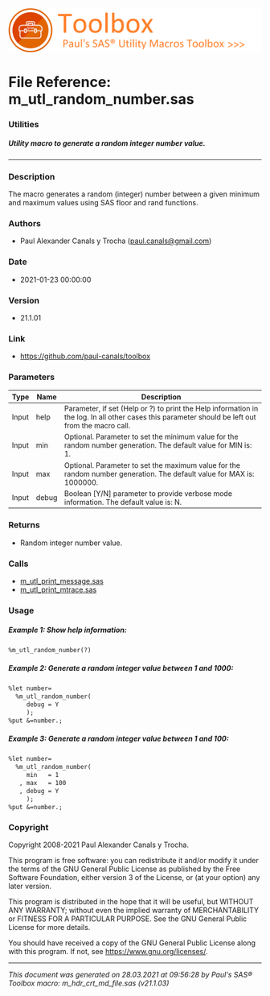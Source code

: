 ![../misc/images/doc_banner.png](../misc/images/doc_banner.png)
# 
# File Reference: m_utl_random_number.sas

### Utilities

##### Utility macro to generate a random integer number value.

***

### Description
The macro generates a random (integer) number between a given minimum and maximum values using SAS floor and rand functions.

### Authors
* Paul Alexander Canals y Trocha (paul.canals@gmail.com)

### Date
* 2021-01-23 00:00:00

### Version
* 21.1.01

### Link
* https://github.com/paul-canals/toolbox

### Parameters
| Type | Name | Description |
| ---- | ---- | ----------- |
| Input | help | Parameter, if set (Help or ?) to print the Help information in the log. In all other cases this parameter should be left out from the macro call. |
| Input | min | Optional. Parameter to set the minimum value for the random number generation. The default value for MIN is: 1. |
| Input | max | Optional. Parameter to set the maximum value for the random number generation. The default value for MAX is: 1000000. |
| Input | debug | Boolean [Y/N] parameter to provide verbose mode information. The default value is: N. |

### Returns
* Random integer number value.

### Calls
* [m_utl_print_message.sas](m_utl_print_message.md)
* [m_utl_print_mtrace.sas](m_utl_print_mtrace.md)

### Usage

##### Example 1: Show help information:
```sas
%m_utl_random_number(?)
```

##### Example 2: Generate a random integer value between 1 and 1000:
```sas
%let number=
  %m_utl_random_number(
     debug = Y
     );
%put &=number.;
```

##### Example 3: Generate a random integer value between 1 and 100:
```sas
%let number=
  %m_utl_random_number(
     min   = 1
   , max   = 100
   , debug = Y
     );
%put &=number.;
```

### Copyright
Copyright 2008-2021 Paul Alexander Canals y Trocha. 
 
This program is free software: you can redistribute it and/or modify 
it under the terms of the GNU General Public License as published by 
the Free Software Foundation, either version 3 of the License, or 
(at your option) any later version. 
 
This program is distributed in the hope that it will be useful, 
but WITHOUT ANY WARRANTY; without even the implied warranty of 
MERCHANTABILITY or FITNESS FOR A PARTICULAR PURPOSE. See the 
GNU General Public License for more details. 
 
You should have received a copy of the GNU General Public License 
along with this program. If not, see <https://www.gnu.org/licenses/>. 


***
*This document was generated on 28.03.2021 at 09:56:28  by Paul's SAS&reg; Toolbox macro: m_hdr_crt_md_file.sas (v21.1.03)*
